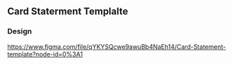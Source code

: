## Card Staterment Templalte
### Design
https://www.figma.com/file/qYKYSQcwe9awuBb4NaEh14/Card-Statement-template?node-id=0%3A1